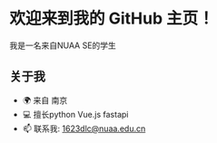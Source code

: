 # 欢迎来到我的 GitHub 主页！  
我是一名来自NUAA SE的学生

## 关于我  
- 🌍 来自 南京  
- 💻 擅长python Vue.js fastapi
- 📫 联系我: 1623dlc@nuaa.edu.cn 
